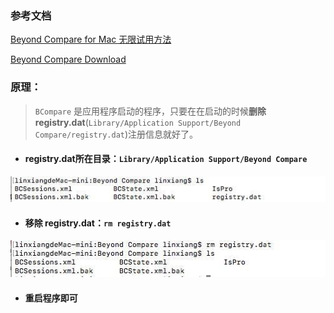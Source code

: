 ### 参考文档
[Beyond Compare for Mac 无限试用方法](https://www.seidea.com/2017/03/23/beyond-compare-for-mac-无限试用方法/)

[Beyond Compare Download](https://www.scootersoftware.com/download.php)



### 原理：

> `BCompare` 是应用程序启动的程序，只要在在启动的时候**删除 registry.dat**(`Library/Application Support/Beyond Compare/registry.dat`)注册信息就好了。




* #### registry.dat所在目录：`Library/Application Support/Beyond Compare`
![](media_Beyond_Compare/001.jpeg)


* #### 移除 registry.dat：`rm registry.dat`
![](media_Beyond_Compare/002.jpeg)

* #### 重启程序即可

